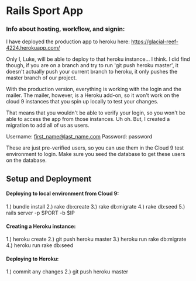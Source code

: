 # Rails Sport App

### Info about hosting, workflow, and signin:
I have deployed the production app to heroku here: https://glacial-reef-4224.herokuapp.com/

Only I, Luke, will be able to deploy to that heroku instance... I think. I did find though, if you are on a branch and try to run 'git push heroku master', it doesn't actually push your current branch to heroku, it only pushes the master branch of our project.


With the production version, everything is working with the login and the mailer. The mailer, however, is a Heroku add-on, so it won't work on the cloud 9 instances that you spin up locally to test your changes.

That means that you wouldn't be able to verify your login, so you won't be able to access the app from those instances. Uh oh. But, I created a migration to add all of us as users.

Username: first_name@last_name.com
Password: password

These are just pre-verified users, so you can use them in the Cloud 9 test environment to login. Make sure you seed the database to get these users on the database.



## Setup and Deployment

#### Deploying to local environment from Cloud 9:
1.) bundle install
2.) rake db:create
3.) rake db:migrate
4.) rake db:seed 
5.) rails server -p $PORT -b $IP


#### Creating a Heroku instance:
1.) heroku create
2.) git push heroku master
3.) heroku run rake db:migrate
4.) heroku run rake db:seed


#### Deploying to Heroku:
1.) commit any changes
2.) git push heroku master